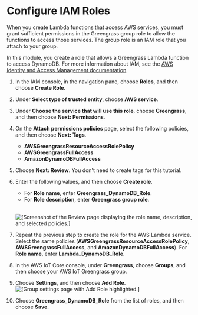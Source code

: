 # Configure IAM Roles<a name="config-iam-roles"></a>

When you create Lambda functions that access AWS services, you must grant sufficient permissions in the Greengrass group role to allow the functions to access those services\. The group role is an IAM role that you attach to your group\.

In this module, you create a role that allows a Greengrass Lambda function to access DynamoDB\. For more information about IAM, see the [AWS Identity and Access Management documentation](https://aws.amazon.com/documentation/iam/)\.

1. In the IAM console, in the navigation pane, choose **Roles**, and then choose **Create Role**\.

1. Under **Select type of trusted entity**, choose **AWS service**\.

1. Under **Choose the service that will use this role**, choose **Greengrass**, and then choose **Next: Permissions**\.

1. On the **Attach permissions policies** page, select the following policies, and then choose **Next: Tags**\.
   + **AWSGreengrassResourceAccessRolePolicy**
   + **AWSGreengrassFullAccess**
   + **AmazonDynamoDBFullAccess**

1. Choose **Next: Review**\. You don't need to create tags for this tutorial\.

1. Enter the following values, and then choose **Create role**\.
   + For **Role name**, enter **Greengrass\_DynamoDB\_Role**\.
   + For **Role description**, enter **Greengrass group role**\.

      
![\[Screenshot of the Review page displaying the role name, description, and selected policies.\]](http://docs.aws.amazon.com/greengrass/latest/developerguide/images/gg-get-started-092.png)

1. Repeat the previous step to create the role for the AWS Lambda service\. Select the same policies \(**AWSGreengrassResourceAccessRolePolicy**, **AWSGreengrassFullAccess**, and **AmazonDynamoDBFullAccess**\)\. For **Role name**, enter **Lambda\_DynamoDB\_Role**\.

1. In the AWS IoT Core console, under **Greengrass**, choose **Groups**, and then choose your AWS IoT Greengrass group\.

1. Choose **Settings**, and then choose **Add Role**\.  
![\[Group settings page with Add Role highlighted.\]](http://docs.aws.amazon.com/greengrass/latest/developerguide/images/gg-get-started-093.png)

1. Choose **Greengrass\_DynamoDB\_Role** from the list of roles, and then choose **Save**\.